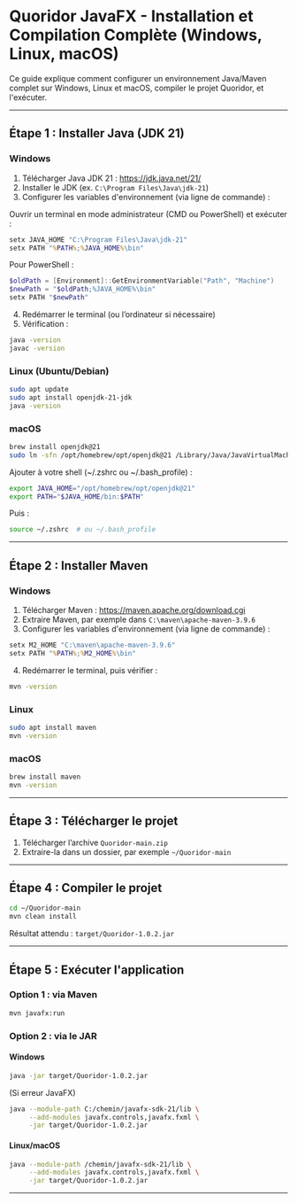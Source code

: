 # Quoridor JavaFX - Installation et Compilation Complète (Windows, Linux, macOS)

Ce guide explique comment configurer un environnement Java/Maven complet sur Windows, Linux et macOS, compiler le projet Quoridor, et l'exécuter.

---

##  Étape 1 : Installer Java (JDK 21)

### Windows
1. Télécharger Java JDK 21 : https://jdk.java.net/21/
2. Installer le JDK (ex. `C:\Program Files\Java\jdk-21`)
3. Configurer les variables d'environnement (via ligne de commande) :

Ouvrir un terminal en mode administrateur (CMD ou PowerShell) et exécuter :
```cmd
setx JAVA_HOME "C:\Program Files\Java\jdk-21"
setx PATH "%PATH%;%JAVA_HOME%\bin"
```

Pour PowerShell :
```powershell
$oldPath = [Environment]::GetEnvironmentVariable("Path", "Machine")
$newPath = "$oldPath;%JAVA_HOME%\bin"
setx PATH "$newPath"
```
4. Redémarrer le terminal (ou l’ordinateur si nécessaire)
5. Vérification :
```bash
java -version
javac -version
```

### Linux (Ubuntu/Debian)
```bash
sudo apt update
sudo apt install openjdk-21-jdk
java -version
```

### macOS
```bash
brew install openjdk@21
sudo ln -sfn /opt/homebrew/opt/openjdk@21 /Library/Java/JavaVirtualMachines/openjdk-21.jdk
```
Ajouter à votre shell (~/.zshrc ou ~/.bash_profile) :
```bash
export JAVA_HOME="/opt/homebrew/opt/openjdk@21"
export PATH="$JAVA_HOME/bin:$PATH"
```
Puis :
```bash
source ~/.zshrc  # ou ~/.bash_profile
```

---

##  Étape 2 : Installer Maven

### Windows
1. Télécharger Maven : https://maven.apache.org/download.cgi
2. Extraire Maven, par exemple dans `C:\maven\apache-maven-3.9.6`
3. Configurer les variables d'environnement (via ligne de commande) :
```cmd
setx M2_HOME "C:\maven\apache-maven-3.9.6"
setx PATH "%PATH%;%M2_HOME%\bin"
```
4. Redémarrer le terminal, puis vérifier :
```bash
mvn -version
```

### Linux
```bash
sudo apt install maven
mvn -version
```

### macOS
```bash
brew install maven
mvn -version
```

---

## Étape 3 : Télécharger le projet

1. Télécharger l’archive `Quoridor-main.zip`
2. Extraire-la dans un dossier, par exemple `~/Quoridor-main`

---

## Étape 4 : Compiler le projet

```bash
cd ~/Quoridor-main
mvn clean install
```

Résultat attendu : `target/Quoridor-1.0.2.jar`

---

## Étape 5 : Exécuter l'application

### Option 1 : via Maven
```bash
mvn javafx:run
```

### Option 2 : via le JAR

#### Windows
```bash
java -jar target/Quoridor-1.0.2.jar
```
(Si erreur JavaFX)
```bash
java --module-path C:/chemin/javafx-sdk-21/lib \
     --add-modules javafx.controls,javafx.fxml \
     -jar target/Quoridor-1.0.2.jar
```

#### Linux/macOS
```bash
java --module-path /chemin/javafx-sdk-21/lib \
     --add-modules javafx.controls,javafx.fxml \
     -jar target/Quoridor-1.0.2.jar
```

---
